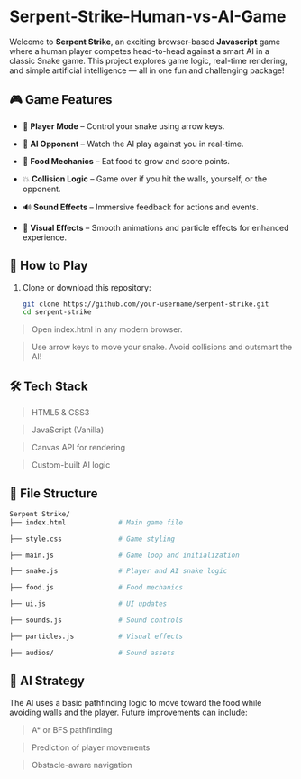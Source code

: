 # Serpent-Strike-Human-vs-AI-Game
Welcome to **Serpent Strike**, an exciting browser-based **Javascript** game where a human player competes head-to-head against a smart AI in a classic Snake game. This project explores game logic, real-time rendering, and simple artificial intelligence — all in one fun and challenging package!

## 🎮 Game Features

- 👤 **Player Mode** – Control your snake using arrow keys.

- 🤖 **AI Opponent** – Watch the AI play against you in real-time.

- 🍎 **Food Mechanics** – Eat food to grow and score points.

- 💥 **Collision Logic** – Game over if you hit the walls, yourself, or the opponent.

- 🔊 **Sound Effects** – Immersive feedback for actions and events.

- 🌟 **Visual Effects** – Smooth animations and particle effects for enhanced experience.

## 🚀 How to Play

1. Clone or download this repository:
   ```bash
   git clone https://github.com/your-username/serpent-strike.git
   cd serpent-strike

>Open index.html in any modern browser.

>Use arrow keys to move your snake. Avoid collisions and outsmart the AI!

## 🛠️ Tech Stack
>HTML5 & CSS3

>JavaScript (Vanilla)

>Canvas API for rendering

>Custom-built AI logic

## 📁 File Structure
```bash
Serpent Strike/
├── index.html             # Main game file

├── style.css              # Game styling

├── main.js                # Game loop and initialization

├── snake.js               # Player and AI snake logic

├── food.js                # Food mechanics

├── ui.js                  # UI updates

├── sounds.js              # Sound controls

├── particles.js           # Visual effects

├── audios/                # Sound assets
```

## 🧠 AI Strategy
The AI uses a basic pathfinding logic to move toward the food while avoiding walls and the player. Future improvements can include:

>A* or BFS pathfinding

>Prediction of player movements

>Obstacle-aware navigation
